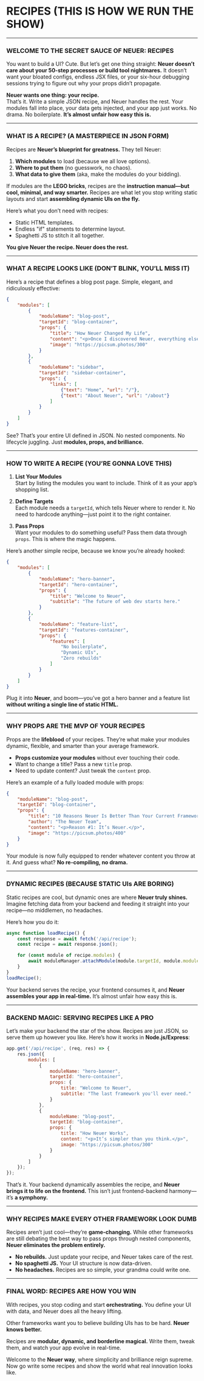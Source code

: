 # **RECIPES (THIS IS HOW WE RUN THE SHOW)**  

---

### **WELCOME TO THE SECRET SAUCE OF NEUER: RECIPES**  

You want to build a UI? Cute. But let’s get one thing straight: **Neuer doesn’t care about your 50-step processes or build tool nightmares.** It doesn’t want your bloated configs, endless JSX files, or your six-hour debugging sessions trying to figure out why your props didn’t propagate.  

**Neuer wants one thing: your recipe.**  
That’s it. Write a simple JSON recipe, and Neuer handles the rest. Your modules fall into place, your data gets injected, and your app just works. No drama. No boilerplate. **It’s almost unfair how easy this is.**

---

### **WHAT IS A RECIPE? (A MASTERPIECE IN JSON FORM)**  

Recipes are **Neuer’s blueprint for greatness.** They tell Neuer:  
1. **Which modules** to load (because we all love options).  
2. **Where to put them** (no guesswork, no chaos).  
3. **What data to give them** (aka, make the modules do your bidding).  

If modules are the **LEGO bricks**, recipes are the **instruction manual—but cool, minimal, and way smarter.** Recipes are what let you stop writing static layouts and start **assembling dynamic UIs on the fly.**

Here’s what you don’t need with recipes:  
- Static HTML templates.  
- Endless "if" statements to determine layout.  
- Spaghetti JS to stitch it all together.  

**You give Neuer the recipe. Neuer does the rest.**

---

### **WHAT A RECIPE LOOKS LIKE (DON’T BLINK, YOU’LL MISS IT)**  

Here’s a recipe that defines a blog post page. Simple, elegant, and ridiculously effective:

```json
{
    "modules": [
        {
            "moduleName": "blog-post",
            "targetId": "blog-container",
            "props": {
                "title": "How Neuer Changed My Life",
                "content": "<p>Once I discovered Neuer, everything else felt obsolete.</p>",
                "image": "https://picsum.photos/300"
            }
        },
        {
            "moduleName": "sidebar",
            "targetId": "sidebar-container",
            "props": {
                "links": [
                    {"text": "Home", "url": "/"},
                    {"text": "About Neuer", "url": "/about"}
                ]
            }
        }
    ]
}
```

See? That’s your entire UI defined in JSON. No nested components. No lifecycle juggling. Just **modules, props, and brilliance.**

---

### **HOW TO WRITE A RECIPE (YOU’RE GONNA LOVE THIS)**  

1. **List Your Modules**  
   Start by listing the modules you want to include. Think of it as your app’s shopping list.  

2. **Define Targets**  
   Each module needs a `targetId`, which tells Neuer where to render it. No need to hardcode anything—just point it to the right container.  

3. **Pass Props**  
   Want your modules to do something useful? Pass them data through `props`. This is where the magic happens.

Here’s another simple recipe, because we know you’re already hooked:  

```json
{
    "modules": [
        {
            "moduleName": "hero-banner",
            "targetId": "hero-container",
            "props": {
                "title": "Welcome to Neuer",
                "subtitle": "The future of web dev starts here."
            }
        },
        {
            "moduleName": "feature-list",
            "targetId": "features-container",
            "props": {
                "features": [
                    "No boilerplate",
                    "Dynamic UIs",
                    "Zero rebuilds"
                ]
            }
        }
    ]
}
```

Plug it into **Neuer**, and boom—you’ve got a hero banner and a feature list **without writing a single line of static HTML.**

---

### **WHY PROPS ARE THE MVP OF YOUR RECIPES**  

Props are the **lifeblood** of your recipes. They’re what make your modules dynamic, flexible, and smarter than your average framework.  

- **Props customize your modules** without ever touching their code.  
- Want to change a title? Pass a new `title` prop.  
- Need to update content? Just tweak the `content` prop.  

Here’s an example of a fully loaded module with props:  

```json
{
    "moduleName": "blog-post",
    "targetId": "blog-container",
    "props": {
        "title": "10 Reasons Neuer Is Better Than Your Current Framework",
        "author": "The Neuer Team",
        "content": "<p>Reason #1: It’s Neuer.</p>",
        "image": "https://picsum.photos/400"
    }
}
```

Your module is now fully equipped to render whatever content you throw at it. And guess what? **No re-compiling, no drama.**

---

### **DYNAMIC RECIPES (BECAUSE STATIC UIs ARE BORING)**  

Static recipes are cool, but dynamic ones are where **Neuer truly shines.** Imagine fetching data from your backend and feeding it straight into your recipe—no middlemen, no headaches.  

Here’s how you do it:  

```javascript
async function loadRecipe() {
    const response = await fetch('/api/recipe');
    const recipe = await response.json();

    for (const module of recipe.modules) {
        await moduleManager.attachModule(module.targetId, module.moduleName, module.props);
    }
}
loadRecipe();
```

Your backend serves the recipe, your frontend consumes it, and **Neuer assembles your app in real-time.** It’s almost unfair how easy this is.

---

### **BACKEND MAGIC: SERVING RECIPES LIKE A PRO**  

Let’s make your backend the star of the show. Recipes are just JSON, so serve them up however you like. Here’s how it works in **Node.js/Express**:  

```javascript
app.get('/api/recipe', (req, res) => {
    res.json({
        modules: [
            {
                moduleName: "hero-banner",
                targetId: "hero-container",
                props: {
                    title: "Welcome to Neuer",
                    subtitle: "The last framework you'll ever need."
                }
            },
            {
                moduleName: "blog-post",
                targetId: "blog-container",
                props: {
                    title: "How Neuer Works",
                    content: "<p>It’s simpler than you think.</p>",
                    image: "https://picsum.photos/300"
                }
            }
        ]
    });
});
```

That’s it. Your backend dynamically assembles the recipe, and **Neuer brings it to life on the frontend.** This isn’t just frontend-backend harmony—it’s **a symphony.**

---

### **WHY RECIPES MAKE EVERY OTHER FRAMEWORK LOOK DUMB**  

Recipes aren’t just cool—they’re **game-changing.** While other frameworks are still debating the best way to pass props through nested components, **Neuer eliminates the problem entirely.**  

- **No rebuilds.** Just update your recipe, and Neuer takes care of the rest.  
- **No spaghetti JS.** Your UI structure is now data-driven.  
- **No headaches.** Recipes are so simple, your grandma could write one.  

---

### **FINAL WORD: RECIPES ARE HOW YOU WIN**  

With recipes, you stop coding and start **orchestrating.** You define your UI with data, and Neuer does all the heavy lifting.  

Other frameworks want you to believe building UIs has to be hard. **Neuer knows better.**  

Recipes are **modular, dynamic, and borderline magical.** Write them, tweak them, and watch your app evolve in real-time.  

Welcome to the **Neuer way**, where simplicity and brilliance reign supreme. Now go write some recipes and show the world what real innovation looks like.